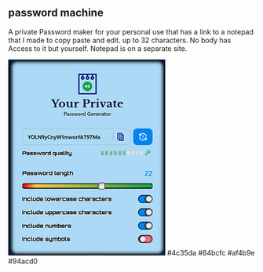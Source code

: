 <!--use new combo router branch -->

## password machine

A private Password maker for your personal use that has a link to a notepad that I made to copy paste and edit. up to 32 characters.  No body has   Access to it but yourself. Notepad is on a separate site.  

![Password Machine](PasswordMachineImg2.jpg)
#4c35da #84bcfc
#af4b9e #94acd0